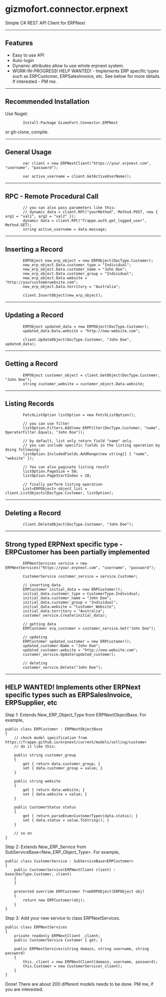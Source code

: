 # gizmofort.connector.erpnext
Simple C# REST API Client for ERPNext


--------------
Features
--------------

* Easy to use API
* Auto-login
* Dynamic attributes allow to use whole erpnext system.
* WORK-IN-PROGRESS! HELP WANTED! - Implements ERP specific types such as ERPCustomer, ERPSalesInvoice, etc. See below for more details. If interested - PM me.

--------------
Recommended Installation
--------------

Use Nuget:

			Install-Package GizmoFort.Connector.ERPNext

or git-clone, compile.
			
			
--------------
General Usage
--------------

            var client = new ERPNextClient("https://your.erpnext.com", "username", "password");

            var active_username = client.GetActiveUserName();

--------------
RPC - Remote Procedural Call
--------------

            // you can also pass parameters like this: 
			// dynamic data = client.RPC("yourMethod", Method.POST, new { arg1 = "val1", arg2 = "val2" });
            dynamic data = client.RPC("frappe.auth.get_logged_user", Method.GET);
            string active_username = data.message;

--------------
Inserting a Record
--------------
			
            ERPObject new_erp_object = new ERPObject(DocType.Customer);
            new_erp_object.Data.customer_type = "Individual";
            new_erp_object.Data.customer_name = "John Doe";
            new_erp_object.Data.customer_group = "Individual";
            new_erp_object.Data.website = "http://yourcustomerwebsite.com";
            new_erp_object.Data.territory = "Australia";

            client.InsertObject(new_erp_object);

			
--------------
Updating a Record
--------------

            ERPObject updated_data = new ERPObject(DocType.Customer);
            updated_data.Data.website = "http://new-website.com";
			
            client.UpdateObject(DocType.Customer, "John Doe", updated_data);

--------------
Getting a Record
--------------

            ERPObject customer_object = client.GetObject(DocType.Customer, "John Doe");
            string customer_website = customer_object.Data.website;

--------------
Listing Records
--------------
			
            FetchListOption listOption = new FetchListOption();
			
            // you can use filter
            listOption.Filters.Add(new ERPFilter(DocType.Customer, "name", OperatorFilter.Equals, "John Doe"));
			
            // by default, list only return field "name" only.
            // you can include specific fields in the listing operation by doing following:
            listOption.IncludedFields.AddRange(new string[] { "name", "website" });
			
            // You can also paginate listing result
            listOption.PageSize = 50;
            listOption.PageStartIndex = 20;
			
            // finally perform listing operation
            List<ERPObject> object_list = client.ListObjects(DocType.Customer, listOption);

--------------
Deleting a Record
--------------

            client.DeleteObject(DocType.Customer, "John Doe");

			
--------------
Strong typed ERPNext specific type - ERPCustomer has been partially implemented
--------------

            ERPNextServices service = new ERPNextServices("https://your.erpnext.com", "username", "password");
			
            CustomerService customer_service = service.Customer;

			// inserting data
            ERPCustomer initial_data = new ERPCustomer();
            initial_data.customer_type = CustomerType.Individual;
            initial_data.customer_name = "John Doe";
            initial_data.customer_group = "Individual";
            initial_data.website = "Customer Website";
            initial_data.territory = "Australia";
            customer_service.Create(initial_data);

			// getting data
            ERPCustomer erp_customer = customer_service.Get("John Doe");

			// updating
            ERPCustomer updated_customer = new ERPCustomer();
            updated_customer.Name = "John Doe";
            updated_customer.website = "http://new-website.com";
            customer_service.Update(updated_customer);

			// deleting
            customer_service.Delete("John Doe");
			
--------------
HELP WANTED! Implements other ERPNext specific types such as ERPSalesInvoice, ERPSupplier, etc
--------------

Step 1: Extends New_ERP_Object_Type from ERPNextObjectBase. For example,

    public class ERPCustomer : ERPNextObjectBase
    {
		// check model specification from https://frappe.github.io/erpnext/current/models/selling/customer
		// do it like this:

        public string customer_group
        {
            get { return data.customer_group; }
            set { data.customer_group = value; }
        }

        public string website
        {
            get { return data.website; }
            set { data.website = value; }
        }
		
        public CustomerStatus status
        {
            get { return parseEnum<CustomerType>(data.status); }
            set { data.status = value.ToString(); }
        }

		// so on
	}
	
Step 2: Extends New_ERP_Service from SubServiceBase<New_ERP_Object_Type>. For example,

    public class CustomerService : SubServiceBase<ERPCustomer>
    {
        public CustomerService(ERPNextClient client) : base(DocType.Customer, client)
        {
        }

        protected override ERPCustomer fromERPObject(ERPObject obj)
        {
            return new ERPCustomer(obj);
        }
    }

Step 3: Add your new service to class ERPNextServices.

    public class ERPNextServices
    {
        private readonly ERPNextClient _client;
        public CustomerService Customer { get; }
		
        public ERPNextServices(string domain, string username, string password)
        {
            this._client = new ERPNextClient(domain, username, password);
            this.Customer = new CustomerService(_client);
        }
	}

	
Done! There are about 200 different models needs to be done. PM me, if you are interested.